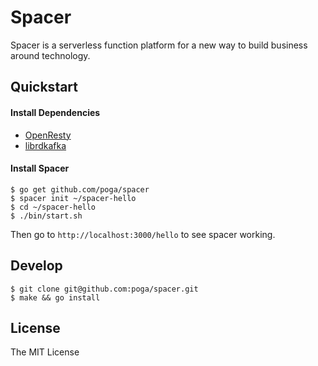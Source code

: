 # Spacer

Spacer is a serverless function platform for a new way to build business around technology.

## Quickstart

#### Install Dependencies

* [OpenResty](https://openresty.org/)
* [librdkafka](https://github.com/edenhill/librdkafka)

#### Install Spacer

```
$ go get github.com/poga/spacer
$ spacer init ~/spacer-hello
$ cd ~/spacer-hello
$ ./bin/start.sh
```

Then go to `http://localhost:3000/hello` to see spacer working.

## Develop

```
$ git clone git@github.com:poga/spacer.git
$ make && go install
```

## License

The MIT License
